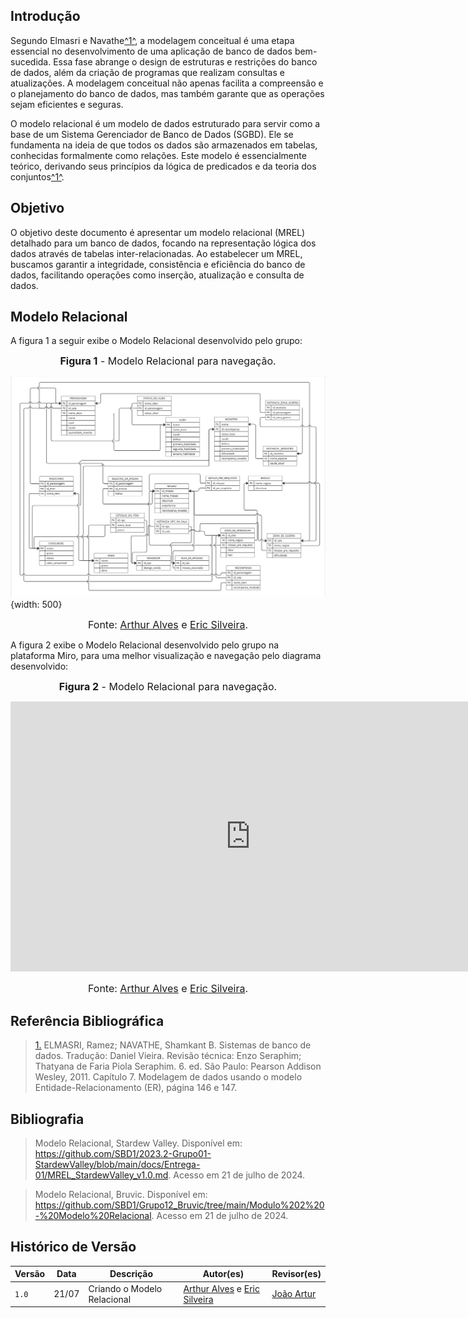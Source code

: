 ## <a>Introdução</a>
Segundo Elmasri e Navathe<a id="anchor_1" href="#REF1">^1^</a>, a modelagem conceitual é uma etapa essencial no desenvolvimento de uma aplicação de banco de dados bem-sucedida. Essa fase abrange o design de estruturas e restrições do banco de dados, além da criação de programas que realizam consultas e atualizações. A modelagem conceitual não apenas facilita a compreensão e o planejamento do banco de dados, mas também garante que as operações sejam eficientes e seguras.

O modelo relacional é um modelo de dados estruturado para servir como a base de um Sistema Gerenciador de Banco de Dados (SGBD). Ele se fundamenta na ideia de que todos os dados são armazenados em tabelas, conhecidas formalmente como relações. Este modelo é essencialmente teórico, derivando seus princípios da lógica de predicados e da teoria dos conjuntos<a id="anchor_1" href="#REF1">^1^</a>.

## <a>Objetivo</a>

O objetivo deste documento é apresentar um modelo relacional (MREL) detalhado para um banco de dados, focando na representação lógica dos dados através de tabelas inter-relacionadas. Ao estabelecer um MREL, buscamos garantir a integridade, consistência e eficiência do banco de dados, facilitando operações como inserção, atualização e consulta de dados. 


## <a>Modelo Relacional</a>
A figura 1 a seguir exibe o Modelo Relacional desenvolvido pelo grupo:

<font size="3"><p style="text-align: center"><b>Figura 1</b> - Modelo Relacional para navegação.</p></font>

![Modelo Relacional](./assets/M_Relacional.jpg){width: 500}

<font size="3"><p style="text-align: center">Fonte: [Arthur Alves](https://github.com/Arthrok) e [Eric Silveira](https://github.com/ericbky).</p></font>

A figura 2 exibe o Modelo Relacional desenvolvido pelo grupo na plataforma Miro, para uma melhor visualização e navegação pelo diagrama desenvolvido:

<font size="3"><p style="text-align: center"><b>Figura 2</b> - Modelo Relacional para navegação.</p></font>

<iframe width="768" height="432" src="https://miro.com/app/live-embed/uXjVKw6wS9U=/?moveToViewport=1063,-752,1750,1241&embedId=61056314889" frameborder="0" scrolling="no" allow="fullscreen; clipboard-read; clipboard-write" allowfullscreen></iframe>

<font size="3"><p style="text-align: center">Fonte: [Arthur Alves](https://github.com/Arthrok) e [Eric Silveira](https://github.com/ericbky).</p></font>

## <a>Referência Bibliográfica</a>

> <a id="REF1" href="#anchor_1">1.</a> ELMASRI, Ramez; NAVATHE, Shamkant B. Sistemas de banco de dados. Tradução: Daniel Vieira. Revisão técnica: Enzo Seraphim; Thatyana de Faria Piola Seraphim. 6. ed. São Paulo: Pearson Addison Wesley, 2011. Capítulo 7. Modelagem de dados usando o modelo Entidade-Relacionamento (ER), página 146 e 147.

## <a>Bibliografia</a>

> Modelo Relacional, Stardew Valley. Disponível em: <https://github.com/SBD1/2023.2-Grupo01-StardewValley/blob/main/docs/Entrega-01/MREL_StardewValley_v1.0.md>. Acesso em 21 de julho de 2024.

> Modelo Relacional, Bruvic. Disponível em: <https://github.com/SBD1/Grupo12_Bruvic/tree/main/Modulo%202%20-%20Modelo%20Relacional>. Acesso em 21 de julho de 2024.


## <a>Histórico de Versão</a>

| Versão| Data | Descrição  | Autor(es)  | Revisor(es) |
| ----- |----- | ---------- | ---------- | ----------- | 
| `1.0` | 21/07| Criando o Modelo Relacional |[Arthur Alves](https://github.com/Arthrok) e [Eric Silveira](https://github.com/ericbky)| [João Artur](https://github.com/joao-artl) |